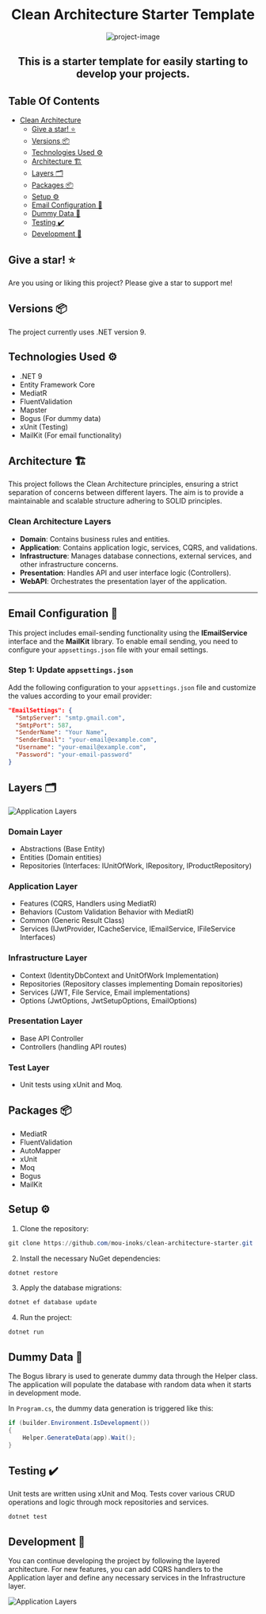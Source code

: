 <h1 align="center">
  Clean Architecture Starter Template
</h1>

<p align="center">
  <img src="https://socialify.git.ci/mou-inoks/clean-architecture-starter/image?description=1&language=1&name=1&owner=1&pattern=Solid&stargazers=1&theme=Auto"
    alt="project-image">
</p>

<h2 align="center">
  This is a starter template for easily starting to develop your projects.
</h2>

## Table Of Contents

- [Clean Architecture](#clean-architecture)    
  - [Give a star! :star:](#give-a-star-star)
  - [Versions :package:](#versions)
  - [Technologies Used :gear:](#technologies-used)
  - [Architecture :building_construction:](#architecture)
  - [Layers :card_index_dividers:](#layers)
  - [Packages :package:](#packages)
  - [Setup :gear:](#setup)
  - [Email Configuration :email:](#email-configuration)
  - [Dummy Data :clown_face:](#dummy-data)
  - [Testing :heavy_check_mark:](#testing)
  - [Development :rocket:](#development)

## Give a star! :star:
Are you using or liking this project? Please give a star to support me!

## Versions :package:
The project currently uses .NET version 9.

## Technologies Used :gear:
- .NET 9
- Entity Framework Core
- MediatR
- FluentValidation
- Mapster
- Bogus (For dummy data)
- xUnit (Testing)
- MailKit (For email functionality)

## Architecture :building_construction:

This project follows the Clean Architecture principles, ensuring a strict separation of concerns between different layers. The aim is to provide a maintainable and scalable structure adhering to SOLID principles.

### Clean Architecture Layers
- **Domain**: Contains business rules and entities.
- **Application**: Contains application logic, services, CQRS, and validations.
- **Infrastructure**: Manages database connections, external services, and other infrastructure concerns.
- **Presentation**: Handles API and user interface logic (Controllers).
- **WebAPI**: Orchestrates the presentation layer of the application.

---

## Email Configuration :email:

This project includes email-sending functionality using the **IEmailService** interface and the **MailKit** library. To enable email sending, you need to configure your `appsettings.json` file with your email settings.

### Step 1: Update `appsettings.json`
Add the following configuration to your `appsettings.json` file and customize the values according to your email provider:

```json
"EmailSettings": {
  "SmtpServer": "smtp.gmail.com",
  "SmtpPort": 587,
  "SenderName": "Your Name",
  "SenderEmail": "your-email@example.com",
  "Username": "your-email@example.com",
  "Password": "your-email-password"
}
```

## Layers :card_index_dividers:

![Application Layers](https://resmim.net/cdn/2024/09/21/mowSjR.png)

### Domain Layer
- Abstractions (Base Entity)
- Entities (Domain entities)
- Repositories (Interfaces: IUnitOfWork, IRepository, IProductRepository)

### Application Layer
- Features (CQRS, Handlers using MediatR)
- Behaviors (Custom Validation Behavior with MediatR)
- Common (Generic Result Class)
- Services (IJwtProvider, ICacheService, IEmailService, IFileService Interfaces)

### Infrastructure Layer
- Context (IdentityDbContext and UnitOfWork Implementation)
- Repositories (Repository classes implementing Domain repositories)
- Services (JWT, File Service, Email implementations)
- Options (JwtOptions, JwtSetupOptions, EmailOptions)

### Presentation Layer
- Base API Controller
- Controllers (handling API routes)

### Test Layer
- Unit tests using xUnit and Moq.

## Packages :package:
- MediatR
- FluentValidation
- AutoMapper
- xUnit
- Moq
- Bogus
- MailKit

## Setup :gear:
1. Clone the repository:
```powershell
git clone https://github.com/mou-inoks/clean-architecture-starter.git
```

2. Install the necessary NuGet dependencies:
```powershell
dotnet restore
```

3. Apply the database migrations:
```powershell
dotnet ef database update
```

4. Run the project:
```powershell
dotnet run
```

## Dummy Data :clown_face:
The Bogus library is used to generate dummy data through the Helper class. The application will populate the database with random data when it starts in development mode.

In ```Program.cs```, the dummy data generation is triggered like this:
```csharp
if (builder.Environment.IsDevelopment())
{
    Helper.GenerateData(app).Wait();
}
```

## Testing :heavy_check_mark:
Unit tests are written using xUnit and Moq. Tests cover various CRUD operations and logic through mock repositories and services.
```csharp
dotnet test
```

## Development :rocket:
You can continue developing the project by following the layered architecture. For new features, you can add CQRS handlers to the Application layer and define any necessary services in the Infrastructure layer.


![Application Layers](https://resmim.net/cdn/2024/09/21/mowfJn.png)
